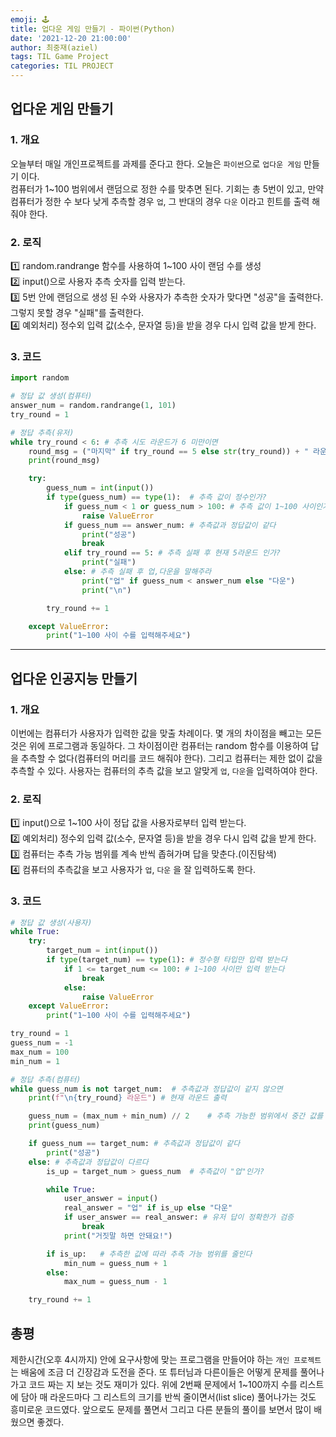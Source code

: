 ```yaml
---
emoji: 🕹
title: 업다운 게임 만들기 - 파이썬(Python)
date: '2021-12-20 21:00:00'
author: 최중재(aziel)
tags: TIL Game Project
categories: TIL PROJECT
---
```


## 업다운 게임 만들기

### 1. 개요

오늘부터 매일 개인프로젝트를 과제를 준다고 한다. 오늘은 `파이썬`으로 `업다운 게임` 만들기 이다.  
컴퓨터가 1~100 범위에서 랜덤으로 정한 수를 맞추면 된다. 기회는 총 5번이 있고, 만약 컴퓨터가 정한 수 보다 낮게 추측할 경우 `업`, 그 반대의 경우 `다운` 이라고 힌트를 출력 해줘야 한다.

### 2. 로직

1️⃣ random.randrange 함수를 사용하여 1~100 사이 랜덤 수를 생성  
2️⃣ input()으로 사용자 추측 숫자를 입력 받는다.  
3️⃣ 5번 안에 랜덤으로 생성 된 수와 사용자가 추측한 숫자가 맞다면 "성공"을 출력한다. 그렇지 못할 경우 "실패"를 출력한다.  
4️⃣ 예외처리) 정수외 입력 값(소수, 문자열 등)을 받을 경우 다시 입력 값을 받게 한다.

### 3. 코드

```python
import random

# 정답 값 생성(컴퓨터)
answer_num = random.randrange(1, 101)
try_round = 1

# 정답 추측(유저)
while try_round < 6: # 추측 시도 라운드가 6 미만이면
    round_msg = ("마지막" if try_round == 5 else str(try_round)) + " 라운드" # 현재 라운드 추측
    print(round_msg)

    try:
        guess_num = int(input())
        if type(guess_num) == type(1):  # 추측 값이 정수인가?
            if guess_num < 1 or guess_num > 100: # 추측 값이 1~100 사이인가?
                raise ValueError
            if guess_num == answer_num: # 추측값과 정답값이 같다
                print("성공")
                break
            elif try_round == 5: # 추측 실패 후 현재 5라운드 인가?
                print("실패")
            else: # 추측 실패 후 업,다운을 말해주라
                print("업" if guess_num < answer_num else "다운")
                print("\n")

        try_round += 1

    except ValueError:
        print("1~100 사이 수를 입력해주세요")
```

---

## 업다운 인공지능 만들기

### 1. 개요

이번에는 컴퓨터가 사용자가 입력한 값을 맞출 차례이다. 몇 개의 차이점을 빼고는 모든 것은 위에 프로그램과 동일하다. 그 차이점이란 컴퓨터는 random 함수를 이용하여 답을 추측할 수 없다(컴퓨터의 머리를 코드 해줘야 한다). 그리고 컴퓨터는 제한 없이 값을 추측할 수 있다. 사용자는 컴퓨터의 추측 값을 보고 알맞게 `업`, `다운`을 입력하여야 한다.

### 2. 로직

1️⃣ input()으로 1~100 사이 정답 값을 사용자로부터 입력 받는다.  
2️⃣ 예외처리) 정수외 입력 값(소수, 문자열 등)을 받을 경우 다시 입력 값을 받게 한다.  
3️⃣ 컴퓨터는 추측 가능 범위를 계속 반씩 좁혀가며 답을 맞춘다.(이진탐색)  
4️⃣ 컴퓨터의 추측값을 보고 사용자가 `업`, `다운` 을 잘 입력하도록 한다.

### 3. 코드

```python
# 정답 값 생성(사용자)
while True:
    try:
        target_num = int(input())
        if type(target_num) == type(1): # 정수형 타입만 입력 받는다
            if 1 <= target_num <= 100: # 1~100 사이만 입력 받는다
                break
            else:
                raise ValueError
    except ValueError:
        print("1~100 사이 수를 입력해주세요")

try_round = 1
guess_num = -1
max_num = 100
min_num = 1

# 정답 추측(컴퓨터)
while guess_num is not target_num:  # 추측값과 정답값이 같지 않으면
    print(f"\n{try_round} 라운드") # 현재 라운드 출력

    guess_num = (max_num + min_num) // 2    # 추측 가능한 범위에서 중간 값를 말한다(이진탐색)
    print(guess_num)

    if guess_num == target_num: # 추측값과 정답값이 같다
        print("성공")
    else: # 추측값과 정답값이 다르다
        is_up = target_num > guess_num  # 추측값이 "업"인가?

        while True:
            user_answer = input()
            real_answer = "업" if is_up else "다운"
            if user_answer == real_answer: # 유저 답이 정확한가 검증
                break
            print("거짓말 하면 안돼요!")

        if is_up:   # 추측한 값에 따라 추측 가능 범위를 줄인다
            min_num = guess_num + 1
        else:
            max_num = guess_num - 1

    try_round += 1
```

## 총평

제한시간(오후 4시까지) 안에 요구사항에 맞는 프로그램을 만들어야 하는 `개인 프로젝트`는 배움에 조금 더 긴장감과 도전을 준다. 또 튜터님과 다른이들은 어떻게 문제를 풀어나가고 코드 짜는 지 보는 것도 재미가 있다. 위에 2번째 문제에서 1~100까지 수를 리스트에 담아 매 라운드마다 그 리스트의 크기를 반씩 줄이면서(list slice) 풀어나가는 것도 흥미로운 코드였다. 앞으로도 문제를 풀면서 그리고 다른 분들의 풀이를 보면서 많이 배웠으면 좋겠다.

```toc

```
